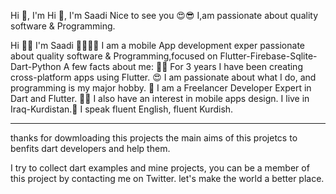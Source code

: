 Hi 👋, I'm Hi 👋, I'm Saadi Nice to see you 😍😎
I,am passionate about quality software & Programming.

Hi 👋🏻 I'm Saadi 👩‍💻💙📱 I am a mobile App development exper
passionate about quality software & Programming,focused on Flutter-Firebase-Sqlite-Dart-Python
A few facts about me: 👩‍💻 For 3 years I have been creating cross-platform apps using Flutter.
😍 I am passionate about what I do, and programming is my major hobby.
💙 I am a Freelancer Developer Expert in Dart and Flutter.
✍🏻 I also have an interest in mobile apps design.
I live in Iraq-Kurdistan.👩 I speak fluent English, fluent Kurdish.

******************************************
thanks for dowmloading this projects the main aims of this projetcs to benfits dart developers and help them.

I try to collect dart  examples and mine projects, you can be a member of this project by contacting me on Twitter.
let's make the world a better place.
